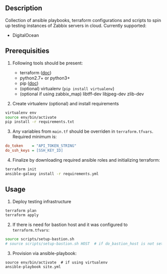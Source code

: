 Description
-----------

Collection of ansible playbooks, terraform configurations and scripts to spin up testing instances of Zabbix servers in cloud. Currently supported:

* DigitalOcean

Prerequisities
--------------

1. Following tools should be present:
    * terraform ([doc](https://www.terraform.io/intro/getting-started/install.html))
    * python2.7+ or python3+
    * pip ([doc](https://pip.pypa.io/en/stable/installing/#installing-with-get-pip-py))
    * (optional) virtualenv (`pip install virtualenv`)
    * (optional if using zabbix\_map) libtff-dev libjpeg-dev zlib-dev

2. Create virtualenv (optional) and install requirements
```bash
virtualenv env
source env/bin/activate
pip install -r requirements.txt
```

3. Any variables from `main.tf` should be overriden in `terraform.tfvars`. Required minimum is:
```ini
do_token    = "API_TOKEN_STRING"
do_ssh_keys = [SSH_KEY_ID]
```

4. Finalize by downloading required ansible roles and initializing terraform:
```bash
terraform init
ansible-galaxy install -r requirements.yml
```

Usage
-----

1. Deploy testing infrastructure
```bash
terraform plan
terraform apply
```

2. If there is need for bastion host and it was configured to `terraform.tfvars`:
```bash
source scripts/setup-bastion.sh
# source scripts/setup-bastion.sh HOST  # if do_bastion_host is not set
```

3. Provision via ansible-playbook:
```
source env/bin/activate  # if using virtualenv
ansible-playbook site.yml
```
